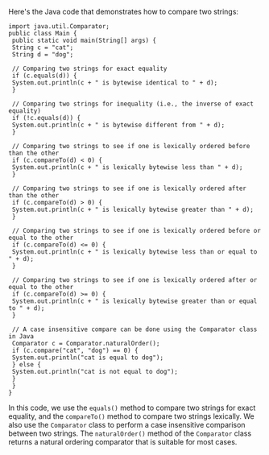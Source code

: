 Here's the Java code that demonstrates how to compare two strings:
```
import java.util.Comparator;
public class Main {
 public static void main(String[] args) {
 String c = "cat";
 String d = "dog";
 
 // Comparing two strings for exact equality
 if (c.equals(d)) {
 System.out.println(c + " is bytewise identical to " + d);
 }
 
 // Comparing two strings for inequality (i.e., the inverse of exact equality)
 if (!c.equals(d)) {
 System.out.println(c + " is bytewise different from " + d);
 }
 
 // Comparing two strings to see if one is lexically ordered before than the other
 if (c.compareTo(d) < 0) {
 System.out.println(c + " is lexically bytewise less than " + d);
 }
 
 // Comparing two strings to see if one is lexically ordered after than the other
 if (c.compareTo(d) > 0) {
 System.out.println(c + " is lexically bytewise greater than " + d);
 }
 
 // Comparing two strings to see if one is lexically ordered before or equal to the other
 if (c.compareTo(d) <= 0) {
 System.out.println(c + " is lexically bytewise less than or equal to " + d);
 }
 
 // Comparing two strings to see if one is lexically ordered after or equal to the other
 if (c.compareTo(d) >= 0) {
 System.out.println(c + " is lexically bytewise greater than or equal to " + d);
 }
 
 // A case insensitive compare can be done using the Comparator class in Java
 Comparator c = Comparator.naturalOrder();
 if (c.compare("cat", "dog") == 0) {
 System.out.println("cat is equal to dog");
 } else {
 System.out.println("cat is not equal to dog");
 }
 }
}
```
In this code, we use the `equals()` method to compare two strings for exact equality, and the `compareTo()` method to compare two strings lexically. We also use the `Comparator` class to perform a case insensitive comparison between two strings. The `naturalOrder()` method of the `Comparator` class returns a natural ordering comparator that is suitable for most cases.

